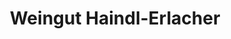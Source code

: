 ---
title: "Weingut Haindl-Erlacher"
url: /wolkersdorf-im-weinviertel/weingut-haindl-erlacher/
shop: Hofladen
---